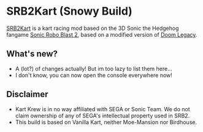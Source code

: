 # SRB2Kart (Snowy Build)

[SRB2Kart](https://srb2.org/mods/) is a kart racing mod based on the 3D Sonic the Hedgehog fangame [Sonic Robo Blast 2](https://srb2.org/), based on a modified version of [Doom Legacy](http://doomlegacy.sourceforge.net/).

## What's new?
- A (lot?) of changes actually! But im too lazy to list them here...
- I don't know, you can now open the console everywhere now!

## Disclaimer
- Kart Krew is in no way affiliated with SEGA or Sonic Team. We do not claim ownership of any of SEGA's intellectual property used in SRB2.
- This build is based on Vanilla Kart, neither Moe-Mansion nor Birdhouse.